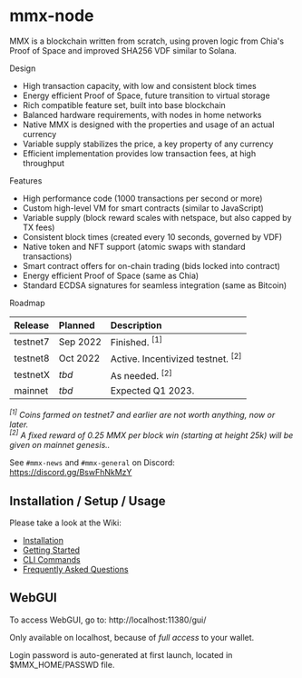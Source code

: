 # mmx-node

MMX is a blockchain written from scratch, using proven logic from Chia's Proof of Space and improved SHA256 VDF similar to Solana.

Design
- High transaction capacity, with low and consistent block times
- Energy efficient Proof of Space, future transition to virtual storage
- Rich compatible feature set, built into base blockchain
- Balanced hardware requirements, with nodes in home networks
- Native MMX is designed with the properties and usage of an actual currency
- Variable supply stabilizes the price, a key property of any currency
- Efficient implementation provides low transaction fees, at high throughput

Features
- High performance code (1000 transactions per second or more)
- Custom high-level VM for smart contracts (similar to JavaScript)
- Variable supply (block reward scales with netspace, but also capped by TX fees)
- Consistent block times (created every 10 seconds, governed by VDF)
- Native token and NFT support (atomic swaps with standard transactions)
- Smart contract offers for on-chain trading (bids locked into contract)
- Energy efficient Proof of Space (same as Chia)
- Standard ECDSA signatures for seamless integration (same as Bitcoin)

Roadmap

| Release | Planned | Description |
| :--- | :--- | :--- |
| testnet7 | Sep 2022 | Finished. <sup>[1]</sup> |
| testnet8 | Oct 2022 | Active. Incentivized testnet. <sup>[2]</sup> |
| testnetX | _tbd_ | As needed. <sup>[2]</sup> |
| mainnet | _tbd_ | Expected Q1 2023. |

_<sup>[1]</sup> Coins farmed on testnet7 and earlier are not worth anything, now or later._\
_<sup>[2]</sup> A fixed reward of 0.25 MMX per block win (starting at height 25k) will be given on mainnet genesis.._

See `#mmx-news` and `#mmx-general` on Discord: https://discord.gg/BswFhNkMzY

## Installation / Setup / Usage

Please take a look at the Wiki:

- [Installation](https://github.com/madMAx43v3r/mmx-node/wiki/Installation)
- [Getting Started](https://github.com/madMAx43v3r/mmx-node/wiki/Getting-Started)
- [CLI Commands](https://github.com/madMAx43v3r/mmx-node/wiki/CLI-Commands)
- [Frequently Asked Questions](https://github.com/madMAx43v3r/mmx-node/wiki/Frequently-Asked-Questions)

## WebGUI

To access WebGUI, go to: http://localhost:11380/gui/

Only available on localhost, because of _full access_ to your wallet.

Login password is auto-generated at first launch, located in $MMX_HOME/PASSWD file.
